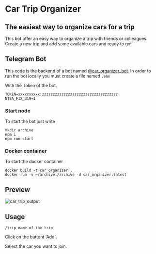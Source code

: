 # Car Trip Organizer
## The easiest way to organize cars for a trip

This bot offer an easy way to organize a trip with friends or colleagues.
Create a new trip and add some available cars and ready to go!


## Telegram Bot

This code is the backend of a bot named [@car_organizer_bot](http://telegram.me/car_organizer_bot).
In order to run the bot locally you must create a file named `.env`

With the Token of the bot.

```
TOKEN=xxxxxxxxxx:zzzzzzzzzzzzzzzzzzzzzzzzzzzzzzzzzzz
NTBA_FIX_319=1
```

### Start node
To start the bot just write

```
mkdir archive
npm i
npm run start
```

### Docker container
To start the docker container

```
docker build -t car_organizer .
docker run -v ~/archive:/archive -d car_organizer:latest
```

## Preview
![car_trip_output](https://user-images.githubusercontent.com/6942680/131878039-33278302-6d89-408c-aeb1-f0034672b234.gif)


## Usage

`/trip name of the trip`

Click on the buttont 'Add`.

Select the car you want to join.
